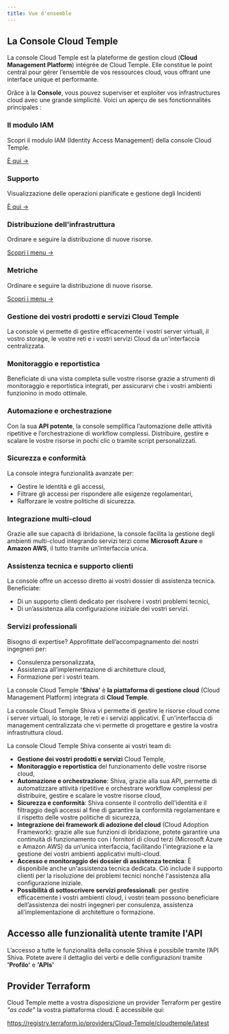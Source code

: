 ```yaml
---
title: Vue d'ensemble
---
```


## La Console Cloud Temple

La console Cloud Temple est la plateforme de gestion cloud (**Cloud Management Platform**) intégrée de Cloud Temple. Elle constitue le point central pour gérer l’ensemble de vos ressources cloud, vous offrant une interface unique et performante.

Grâce à la **Console**, vous pouvez superviser et exploiter vos infrastructures cloud avec une grande simplicité. Voici un aperçu de ses fonctionnalités principales :


<div class="card-grid">

  <div class="card">
    <h3>Il modulo IAM</h3>
    <p>Scopri il modulo IAM (Identity Access Management) della console Cloud Temple.</p>
    <a href="iam" class="card-link">È qui &rarr;</a>
  </div>

  <div class="card">
    <h3>Supporto</h3>
    <p>Visualizzazione delle operazioni pianificate e gestione degli Incidenti</p>
    <a href="status" class="card-link">È qui &rarr;</a>
  </div>

  <div class="card">
    <h3>Distribuzione dell'infrastruttura</h3>
    <p>Ordinare e seguire la distribuzione di nuove risorse.</p>
    <a href="orders" class="card-link">Scopri i menu &rarr;</a>
  </div>

  <div class="card">
    <h3>Metriche</h3>
    <p>Ordinare e seguire la distribuzione di nuove risorse.</p>
    <a href="metrics/concepts" class="card-link">Scopri i menu &rarr;</a>
  </div>

</div>

### Gestione dei vostri prodotti e servizi Cloud Temple
La console vi permette di gestire efficacemente i vostri server virtuali, il vostro storage, le vostre reti e i vostri servizi Cloud da un'interfaccia centralizzata.

### Monitoraggio e reportistica
Beneficiate di una vista completa sulle vostre risorse grazie a strumenti di monitoraggio e reportistica integrati, per assicurarvi che i vostri ambienti funzionino in modo ottimale.

### Automazione e orchestrazione
Con la sua **API potente**, la console semplifica l’automazione delle attività ripetitive e l’orchestrazione di workflow complessi. Distribuire, gestire e scalare le vostre risorse in pochi clic o tramite script personalizzati.

### Sicurezza e conformità
La console integra funzionalità avanzate per:
- Gestire le identità e gli accessi,
- Filtrare gli accessi per rispondere alle esigenze regolamentari,
- Rafforzare le vostre politiche di sicurezza.

### Integrazione multi-cloud
Grazie alle sue capacità di ibridazione, la console facilita la gestione degli ambienti multi-cloud integrando servizi terzi come **Microsoft Azure** e **Amazon AWS**, il tutto tramite un’interfaccia unica.

### Assistenza tecnica e supporto clienti
La console offre un accesso diretto ai vostri dossier di assistenza tecnica. Beneficiate:
- Di un supporto clienti dedicato per risolvere i vostri problemi tecnici,
- Di un’assistenza alla configurazione iniziale dei vostri servizi.

### Servizi professionali
Bisogno di expertise? Approfittate dell’accompagnamento dei nostri ingegneri per:
- Consulenza personalizzata,
- Assistenza all’implementazione di architetture cloud,
- Formazione per i vostri team.

La console Cloud Temple __'Shiva'__ è __la piattaforma di gestione cloud__ (Cloud Management Platform) integrata di __Cloud Temple__.

La console Cloud Temple Shiva vi permette di gestire le risorse cloud come i server virtuali, lo storage, le reti e i servizi applicativi.
È un'interfaccia di management centralizzata che vi permette di progettare e gestire la vostra infrastruttura cloud.

La console Cloud Temple Shiva consente ai vostri team di:

- __Gestione dei vostri prodotti e servizi__ Cloud Temple,
- __Monitoraggio e reportistica__ del funzionamento delle vostre risorse cloud,
- __Automazione e orchestrazione__: Shiva, grazie alla sua API, permette di automatizzare attività ripetitive e orchestrare workflow complessi per distribuire, gestire e scalare le vostre risorse cloud,
- __Sicurezza e conformità__: Shiva consente il controllo dell'identità e il filtraggio degli accessi al fine di garantire la conformità regolamentare e il rispetto delle vostre politiche di sicurezza,
- __Integrazione dei framework di adozione del cloud__ (Cloud Adoption Framework): grazie alle sue funzioni di ibridazione, potete garantire una continuità di funzionamento con i fornitori di cloud terzi (Microsoft Azure e Amazon AWS) da un’unica interfaccia, facilitando l'integrazione e la gestione dei vostri ambienti applicativi multi-cloud.
- __Accesso e monitoraggio dei dossier di assistenza tecnica__: È disponibile anche un'assistenza tecnica dedicata. Ciò include il supporto clienti per la risoluzione dei problemi tecnici nonché l'assistenza alla configurazione iniziale.
- __Possibilità di sottoscrivere servizi professionali__: per gestire efficacemente i vostri ambienti cloud, i vostri team possono beneficiare dell’assistenza dei nostri ingegneri per consulenza, assistenza all’implementazione di architetture o formazione.

## Accesso alle funzionalità utente tramite l'API

L’accesso a tutte le funzionalità della console Shiva è possibile tramite l’API Shiva.
Potete avere il dettaglio dei verbi e delle configurazioni tramite __'Profilo'__ e __'APIs'__

## Provider Terraform

Cloud Temple mette a vostra disposizione un provider Terraform per gestire *"as code"* la vostra piattaforma cloud. È accessibile qui:

https://registry.terraform.io/providers/Cloud-Temple/cloudtemple/latest